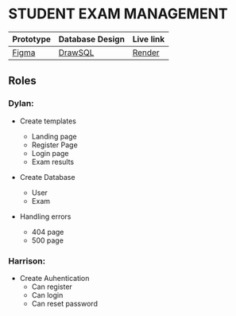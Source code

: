 # STUDENT EXAM MANAGEMENT 

| Prototype | Database Design | Live link |
| --------- | --------------- | --------- |
|  [Figma]( https://www.figma.com/proto/ssYZL3bmdSY5Fwi3stWqXx/Student-exam-management-app?type=design&node-id=4-2&t=WxoCtQW1dlOr3iDC-1&scaling=min-zoom&page-id=0%3A1&mode=design )|     [DrawSQL](https://drawsql.app/teams/dylans-useless-team/diagrams/studentexammanagement) | [Render]()|

## Roles

### Dylan:

- Create templates
    - Landing page
    - Register Page
    - Login page
    - Exam results

- Create Database
    - User
    - Exam

- Handling errors
    - 404 page
    - 500 page

### Harrison:

- Create Auhentication
    - Can register
    - Can login
    - Can reset password
